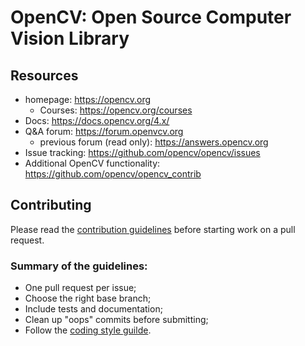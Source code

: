 # OpenCV: Open Source Computer Vision Library
## Resources
*   homepage: https://opencv.org
    *   Courses: https://opencv.org/courses
*   Docs: https://docs.opencv.org/4.x/
*   Q&A forum: https://forum.openvcv.org
    *   previous forum (read only): https://answers.opencv.org
*   Issue tracking: https://github.com/opencv/opencv/issues
*   Additional OpenCV functionality: https://github.com/opencv/opencv_contrib

## Contributing
Please read the [contribution guidelines](https://opencv.org) before starting work on a pull request.

### Summary of the guidelines:
*   One pull request per issue;
*   Choose the right base branch;
*   Include tests and documentation;
*   Clean up "oops" commits before submitting;
*   Follow the [coding style guilde](https://opencv.org).
